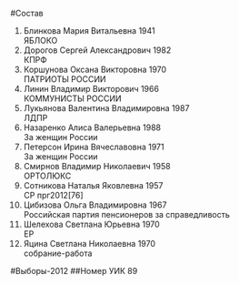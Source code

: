#Состав
1. Блинкова Мария Витальевна 1941   
    ЯБЛОКО
2. Дорогов Сергей Александрович 1982   
    КПРФ
3. Коршунова Оксана Викторовна 1970   
    ПАТРИОТЫ РОССИИ
4. Линин Владимир Викторович 1966   
    КОММУНИСТЫ РОССИИ
5. Лукьянова Валентина Владимировна 1987   
    ЛДПР
6. Назаренко Алиса Валерьевна 1988   
    За женщин России
7. Петерсон Ирина Вячеславовна 1971   
    За женщин России
8. Смирнов Владимир Николаевич 1958   
    ОРТОЛЮКС
9. Сотникова Наталья Яковлевна 1957   
    СР
    прг2012[76]
10. Цибизова Ольга Владимировна 1967   
    Российская партия пенсионеров за справедливость
11. Шелехова Светлана Юрьевна 1970   
    ЕР
12. Яцина Светлана Николаевна 1970   
    собрание-работа

#Выборы-2012
##Номер УИК
89